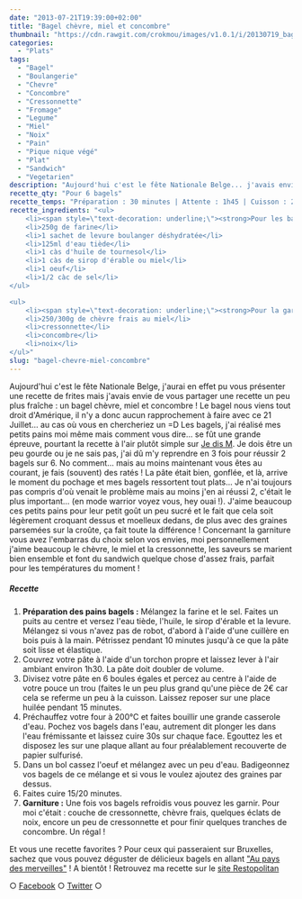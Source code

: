 ```yaml
---
date: "2013-07-21T19:39:00+02:00"
title: "Bagel chèvre, miel et concombre"
thumbnail: "https://cdn.rawgit.com/crokmou/images/v1.0.1/i/20130719_bagel_chevre_miel_cressonnette_noix_0020.jpg"
categories:
  - "Plats"
tags:
  - "Bagel"
  - "Boulangerie"
  - "Chevre"
  - "Concombre"
  - "Cressonnette"
  - "Fromage"
  - "Legume"
  - "Miel"
  - "Noix"
  - "Pain"
  - "Pique nique végé"
  - "Plat"
  - "Sandwich"
  - "Vegetarien"
description: "Aujourd'hui c'est le fête Nationale Belge... j'avais envie de vous partager une recette un peu plus fraîche : un bagel chèvre, miel et concombre !"
recette_qty: "Pour 6 bagels"
recette_temps: "Préparation : 30 minutes | Attente : 1h45 | Cuisson : 20 minutes"
recette_ingredients: "<ul>
	<li><span style=\"text-decoration: underline;\"><strong>Pour les bagels :</strong></span></li>
	<li>250g de farine</li>
	<li>1 sachet de levure boulanger déshydratée</li>
	<li>125ml d'eau tiède</li>
	<li>1 càs d'huile de tournesol</li>
	<li>1 càs de sirop d'érable ou miel</li>
	<li>1 oeuf</li>
	<li>1/2 càc de sel</li>
</ul>

<ul>
	<li><span style=\"text-decoration: underline;\"><strong>Pour la garniture :</strong></span></li>
	<li>250/300g de chèvre frais au miel</li>
	<li>cressonnette</li>
	<li>concombre</li>
	<li>noix</li>
</ul>"
slug: "bagel-chevre-miel-concombre"
---
```


Aujourd'hui c'est le fête Nationale Belge, j'aurai en effet pu vous présenter une recette de frites mais j'avais envie de vous partager une recette un peu plus fraîche : un bagel chèvre, miel et concombre ! Le bagel nous viens tout droit d'Amérique, il n'y a donc aucun rapprochement à faire avec ce 21 Juillet... au cas où vous en chercheriez un =D Les bagels, j'ai réalisé mes petits pains moi même mais comment vous dire... se fût une grande épreuve, pourtant la recette à l'air plutôt simple sur [Je dis M](http://www.jedism.fr/2013/03/bagels-maison-facon-cbo.html). Je dois être un peu gourde ou je ne sais pas, j'ai dû m'y reprendre en 3 fois pour réussir 2 bagels sur 6\. No comment... mais au moins maintenant vous êtes au courant, je fais (souvent) des ratés ! La pâte était bien, gonflée, et là, arrive le moment du pochage et mes bagels ressortent tout plats... Je n'ai toujours pas compris d'où venait le problème mais au moins j'en ai réussi 2, c'était le plus important... (en mode warrior voyez vous, hey ouai !). J'aime beaucoup ces petits pains pour leur petit goût un peu sucré et le fait que cela soit légèrement croquant dessus et moelleux dedans, de plus avec des graines parsemées sur la croûte, ça fait toute la différence ! Concernant la garniture vous avez l'embarras du choix selon vos envies, moi personnellement j'aime beaucoup le chèvre, le miel et la cressonnette, les saveurs se marient bien ensemble et font du sandwich quelque chose d'assez frais, parfait pour les températures du moment !

##### Recette

1.  **Préparation des pains bagels :** Mélangez la farine et le sel. Faites un puits au centre et versez l'eau tiède, l'huile, le sirop d'érable et la levure. Mélangez si vous n'avez pas de robot, d'abord à l'aide d'une cuillère en bois puis à la main. Pétrissez pendant 10 minutes jusqu'à ce que la pâte soit lisse et élastique.
2.  Couvrez votre pâte à l'aide d'un torchon propre et laissez lever à l'air ambiant environ 1h30\. La pâte doit doubler de volume.
3.  Divisez votre pâte en 6 boules égales et percez au centre à l'aide de votre pouce un trou (faites le un peu plus grand qu'une pièce de 2€ car cela se referme un peu à la cuisson. Laissez reposer sur une place huilée pendant 15 minutes.
4.  Préchauffez votre four à 200°C et faites bouillir une grande casserole d'eau. Pochez vos bagels dans l'eau, autrement dit plonger les dans l'eau frémissante et laissez cuire 30s sur chaque face. Egouttez les et disposez les sur une plaque allant au four préalablement recouverte de papier sulfurisé.
5.  Dans un bol cassez l'oeuf et mélangez avec un peu d'eau. Badigeonnez vos bagels de ce mélange et si vous le voulez ajoutez des graines par dessus.
6.  Faites cuire 15/20 minutes.
7.  **Garniture :** Une fois vos bagels refroidis vous pouvez les garnir. Pour moi c'était : couche de cressonnette, chèvre frais, quelques éclats de noix, encore un peu de cressonnette et pour finir quelques tranches de concombre. Un régal !

Et vous une recette favorites ? Pour ceux qui passeraient sur Bruxelles, sachez que vous pouvez déguster de délicieux bagels en allant ["Au pays des merveilles"](http://aupaysdesmerveilles.be/) ! A bientôt ! Retrouvez ma recette sur le [site Restopolitan](http://blog.restopolitan.com/2013/08/01/la-recette-du-blog-crokmou/#more-5677)

○ [Facebook](https://www.facebook.com/crokmou.blog) ○ [Twitter](https://twitter.com/Crokmou) ○